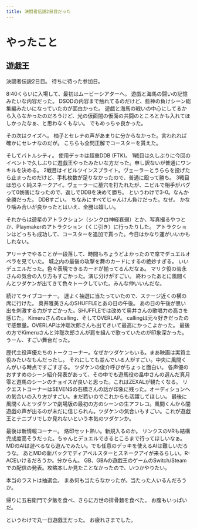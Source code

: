 ```yaml
---
title: 決闘者伝説2日目だった
---
```


# やったこと

## 遊戯王

決闘者伝説2日目。
待ちに待った参加日。

8:40くらいに入場して、最初はムービーシアターへ。
遊戯と海馬の闘いの記憶みたいな内容だった。
DSODの内容まで触れてるのだけど、藍神の負けシーン総集編みたいになっていたのが面白かった。
遊戯と海馬の戦いの中心にしてるから入らなかったのだろうけど、光の仮面闇の仮面の共闘のところとかも入れてほしかったなぁ、と思わなくもない。
でもめっちゃ良かった。

その次はクイズへ。
柚子とセレナの声があまりに分からなかった。言われれば確かにセレナなのだが。
こちらも全問正解でコースターを貰えた。

そしてバトルシティ。
使用デッキは超重DDB (FTK)。
1戦目は久しぶりに今回のイベントで久しぶりに遊戯王やったみたいな方だった。申し訳ないが普通にワンキルを決める。
2戦目はイビルツインスプライト。ヴェーラーとうららを投げたら止まったのだけど、手札枚数が足りなかったので、普通に殴って勝ち。
3戦目は恐らく純スネークアイ。ヴェーラーに墓穴を打たれたが、ニビルで相手がバグって0妨害になったので、返しでDDBを決めて勝ち。
というわけで3-0。なんか全勝だった。
DDBすごい。
ちなみにすべてじゃんけん負けだった。なぜ。
かなり噛み合いが良かったとはいえ、全勝は嬉しい。

それからは遊星のアトラクション（シンクロ神経衰弱）とか、写真撮るやつとか、Playmakerのアトラクション（くじ引き）に行ったりした。
アトラクションはどっちも成功して、コースターを追加で貰った。今日はかなり運がいいかもしれない。

アリーナでやることが一段落して、時間もちょうどよかったので席でデュエルオペラを見ていた。
城之内の最後の攻撃を舞のカードにするの絶妙すぎる。
いいデュエルだった。色々表現できるカードが揃ってるんだなぁ。
マリク役の岩永さんの気合の入り方もすごかった。演じ分けがすごい。
終わったあとに風間くんとツダケンが出てきて色々トークしていた。みんな仲いいんだな。

続けてライブコーナー。
運よく抽選に当たっていたので、ステージ近くの横の席に行けた。
奥井雅美さんのSHUFFLEとあの日の午後。
あの日の午後が思い出を刺激する力がすごかった。SHUFFLEでは改めて奥井さんの歌唱力の高さを感じた。
Kimeruさんのcalling、そしてOVERLAP。
callingは元々好きだったので感無量。OVERLAPは沖聡次郎さんも出てきいて最高にかっこよかった。
最後の方でKimeruさんと沖聡次郎さんが肩を組んで歌っていたのが印象深かった。
うーん、すごい舞台だった。

歴代主役声優たちのトークコーナー。なぜかツダケンもいる。まあ映画は実質主役みたいなもんだったし。
それにしても並んでいる人がすごい。中央に風間くんがいる時点ですごすぎる。
ツダケンの俊介呼びがちょっと面白い。
各声優のおすすめのシーン紹介発表があって、その中でも遊馬役の畠中さんの選んだ真月零と遊馬のシーンのチョイスが良いと思った。これはZEXALが観たくなる。
リクエストコーナーはSEVENSの石橋さんの話が印象に残った。オーディションへの気合いの入り方がすごい。まだ若いのでこれからも活躍してほしい。
最後に風間くんとツダケンで劇場版の最初の方のシーンの生アフレコ。風間くんから闇遊戯の声が出るのが未だに信じられん。ツダケンの気合いもすごい。これが遊戯王とテニプリでしか見れないという本気のツダケンか。

最後は新情報コーナー。
烙印セット熱い。新規入るのか。
リンクスのVRも結構完成度高そうだった。ちゃんとデュエルできるところまで行ってほしいなぁ。
MDのAIは遊べるなら遊んでみたい。でも任意のデッキを使えるAIは難しいだろうな。
あとMDの新パックでディアベルスターとスネークアイが来るらしい。R-ACEいけるだろうか。分からん。
GB、GBAの遊戯王のゲームのSwitch/Steamでの配信の発表。攻略本しか見たことなかったので、いつかやりたい。

本当のラストは抽選会。
まあ何も当たらなかったが。当たった人いるんだろうか。

帰りに五右衛門で夕飯を食べ、さらに万世の排骨麺を食べた。
お腹もいっぱいだ。

というわけで丸一日遊戯王だった。
お疲れさまでした。
